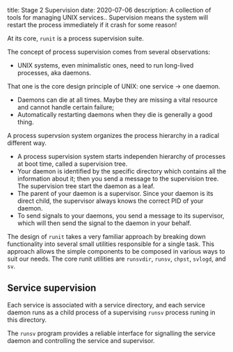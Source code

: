 title: Stage 2 Supervision
date: 2020-07-06
description: A collection of tools for managing UNIX services.. Supervision means the system will restart the process immediately if it crash for some reason!

At its core, `runit` is a process supervision suite.

The concept of process supervision comes from several observations:

- UNIX systems, even minimalistic ones, need to run long-lived processes, aka daemons.

That one is the core design principle of UNIX: one service -> one daemon.

- Daemons can die at all times. Maybe they are missing a vital resource and cannot handle certain failure;
- Automatically restarting daemons when they die is generally a good thing.

A process supervsion system organizes the process hierarchy in a radical different way.

- A process supervision system starts independen hierarchy of processes at boot time, called a supervision tree.
- Your daemon is identified by the specific directory which contains all the information about it; then you send a message to the supervision tree. The supervision tree start the daemon as a leaf.
- The parent of your daemon is a supervisor. Since your daemon is its direct child, the supervisor always knows the correct PID of your daemon.
- To send signals to your daemons, you send a message to its supervisor, which will then send the signal to the daemon in your behalf.

The design of `runit` takes a very familiar approach by breaking down functionality into several small utilities
responsible for a single task. This approach allows the simple components to be composed in various ways to suit
our needs. The core runit utilities are `runsvdir`, `runsv`, `chpst`, `svlogd`, and `sv`.

## Service supervision

Each service is associated with a service directory, and each service daemon runs as a child process of a supervising `runsv` process runing in this directory.

The `runsv` program provides a reliable interface for signalling the service daemon and controlling the service and supervisor.
